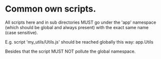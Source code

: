 # Common own scripts.

All scripts here and in sub directories MUST go under the 'app' namespace (which should be global and always present) with the exact same name (case sensitive).

E.g. script 'my_utils/Utils.js' should be reached globally this way: app.Utils

Besides that the script MUST NOT pollute the global namespace.
